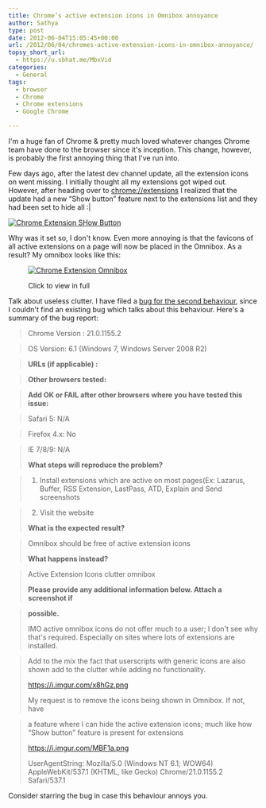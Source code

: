 ```yaml
---
title: Chrome’s active extension icons in Omnibox annoyance
author: Sathya
type: post
date: 2012-06-04T15:05:45+00:00
url: /2012/06/04/chromes-active-extension-icons-in-omnibox-annoyance/
topsy_short_url:
  - https://u.sbhat.me/MbxVid
categories:
  - General
tags:
  - browser
  - Chrome
  - Chrome extensions
  - Google Chrome

---
```

I'm a huge fan of Chrome & pretty much loved whatever changes Chrome team have done to the browser since it's inception. This change, however, is probably the first annoying thing that I've run into.

Few days ago, after the latest dev channel update, all the extension icons on went missing. I initially thought all my extensions got wiped out. However, after heading over to <a href="chrome://extensions" target="_blank">chrome://extensions</a> I realized that the update had a new &#8220;Show button&#8221; feature next to the extensions list and they had been set to hide all :|

[<img class="alignnone" title="Chrome Extension SHow Button" src="https://i.imgur.com/MBF1a.png" alt="Chrome Extension SHow Button"   />][1]

<!--more-->

Why was it set so, I don't know. Even more annoying is that the favicons of all active extensions on a page will now be placed in the Omnibox. As a result? My omnibox looks like this:<figure style="width: 600px" class="wp-caption alignnone">

[<img class=" " title="Chrome Extension Omnibox" src="https://i.imgur.com/x8hGz.png" alt="Chrome Extension Omnibox"  />][2]<figcaption class="wp-caption-text">Click to view in full</figcaption></figure> 

Talk about useless clutter. I have filed a <a href="https://code.google.com/p/chromium/issues/detail?id=131006" target="_blank">bug for the second behaviour</a>, since I couldn't find an existing bug which talks about this behaviour. Here's a summary of the bug report:

> Chrome Version : 21.0.1155.2
  
> OS Version: 6.1 (Windows 7, Windows Server 2008 R2)
  
> **URLs (if applicable) :**
  
> **Other browsers tested:**
  
> **Add OK or FAIL after other browsers where you have tested this issue:**
  
> Safari 5: N/A
  
> Firefox 4.x: No
  
> IE 7/8/9: N/A
> 
> **What steps will reproduce the problem?**
  
> 1. Install extensions which are active on most pages(Ex: Lazarus, Buffer, RSS Extension, LastPass, ATD, Explain and Send screenshots
  
> 2. Visit the website
> 
> **What is the expected result?**
  
> Omnibox should be free of active extension icons
> 
> **What happens instead?**
  
> Active Extension Icons clutter omnibox
> 
> **Please provide any additional information below. Attach a screenshot if**
  
> **possible.**
> 
> IMO active omnibox icons do not offer much to a user; I don't see why that's required. Especially on sites where lots of extensions are installed.
  
> Add to the mix the fact that userscripts with generic icons are also shown add to the clutter while adding no functionality.
> 
> <a href="https://i.imgur.com/x8hGz.png" rel="nofollow">https://i.imgur.com/x8hGz.png</a>
> 
> My request is to remove the icons being shown in Omnibox. If not, have
  
> a feature where I can hide the active extension icons; much like how &#8220;Show button&#8221; feature is present for extensions
> 
> <a href="https://i.imgur.com/MBF1a.png" rel="nofollow">https://i.imgur.com/MBF1a.png</a>
> 
> UserAgentString: Mozilla/5.0 (Windows NT 6.1; WOW64) AppleWebKit/537.1 (KHTML, like Gecko) Chrome/21.0.1155.2 Safari/537.1

Consider starring the bug in case this behaviour annoys you.

 [1]: https://i.imgur.com/MBF1a.png
 [2]: https://i.imgur.com/x8hGz.png
